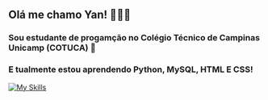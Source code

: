 ## Olá me chamo Yan! 🧑🏻‍💻
### Sou estudante de progamção no Colégio Técnico de Campinas Unicamp (COTUCA) 🚀
### E tualmente estou aprendendo Python, MySQL, HTML E CSS! 
[![My Skills](https://skillicons.dev/icons?i=py,html,css,mysql)](https://skillicons.dev)



<!--
**yanp836/yanp836** is a ✨ _special_ ✨ repository because its `README.md` (this file) appears on your GitHub profile.

Here are some ideas to get you started:

- 🔭 I’m currently working on ...
- 🌱 I’m currently learning ...
- 👯 I’m looking to collaborate on ...
- 🤔 I’m looking for help with ...
- 💬 Ask me about ...
- 📫 How to reach me: ...
- 😄 Pronouns: ...
- ⚡ Fun fact: ...
-->

